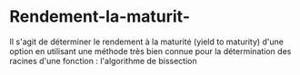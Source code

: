 # Rendement-la-maturit-
Il s'agit de déterminer le rendement à la maturité (yield to maturity) d'une option en utilisant une méthode très bien connue pour la détermination des racines d'une fonction : l'algorithme de bissection
